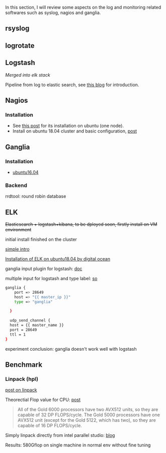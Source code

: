 In this section, I will review some aspects on the log and monitoring related softwares such as syslog, nagios and ganglia.

## rsyslog

## logrotate

## Logstash

*Merged into elk stack*

Pipeline from log to elastic search, see [this blog](https://www.cnblogs.com/yincheng/p/logstash.html) for introduction.

## Nagios

### Installation

* See [this post](https://websiteforstudents.com/install-nagios-server-on-ubuntu-16-04-17-10-18-04-lts-server/) for its installation on ubuntu (one node).
* Install on ubuntu 18.04 cluster and basic configuration, [post](https://help.ubuntu.com/lts/serverguide/nagios.html.en)

## Ganglia

### Installation

* [ubuntu16.04](https://hostpresto.com/community/tutorials/how-to-install-and-configure-ganglia-monitor-on-ubuntu-16-04/)

### Backend

rrdtool: round robin database

## ELK

~~Elasticsearch + logstash+kibana, to be dployed soon, firstly install on VM environment~~

initial install finished on the cluster

[simple intro](https://www.ibm.com/developerworks/cn/opensource/os-cn-elk/index.html)

[Installation of ELK on ubuntu18.04 by digital ocean](https://www.digitalocean.com/community/tutorials/how-to-install-elasticsearch-logstash-and-kibana-elastic-stack-on-ubuntu-18-04)

ganglia input plugin for logstash: [doc](https://www.elastic.co/guide/en/logstash/current/plugins-inputs-ganglia.html)

multiple input for logstash and type label: [so](https://stackoverflow.com/questions/18330541/how-to-handle-multiple-heterogeneous-inputs-with-logstash)

```bash
ganglia {
    port => 28649
    host => "{{ master_ip }}"
    type => "ganglia"
    
  }
  
  udp_send_channel {
  host = {{ master_name }}
  port = 28649
  ttl = 1
}
```

experiment conclusion: ganglia doesn't work well with logstash

## Benchmark

### Linpack (hpl)

[post on linpack](https://saintaardvarkthecarpeted.com/blog/2011/06/10/linpack-_a_newbies_view/)

Theorectial Flop value for CPU: [post](https://software.intel.com/en-us/forums/software-tuning-performance-optimization-platform-monitoring/topic/761046)

> All of the Gold 6000 processors have two AVX512 units, so they are capable of 32 DP FLOPS/cycle.  The Gold 5000 processors have one AVX512 unit (except for the Gold 5122, which has two), so they are capable of 16 DP FLOPS/cycle.

Simply linpack directly from intel parallel studio: [blog](http://blog.chonor.cn/index.php/hplhigh-performance-linpack/)

Results: 580Gflop on single machine in normal env without fine tuning